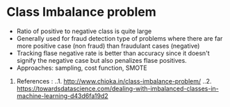 
# Class Imbalance problem 

+ Ratio of positive to negative class is quite large 
+ Generally used for fraud detection type of problems where there are far more positive case (non fraud) than 
fraudulant cases (negative)
+ Tracking flase negative rate is better than accuracy since it doesn't signify the negative case but also penalizes 
flase positives.
+ Approaches: sampling, cost function, SMOTE

1. References : 
..1. http://www.chioka.in/class-imbalance-problem/
..2. https://towardsdatascience.com/dealing-with-imbalanced-classes-in-machine-learning-d43d6fa19d2
